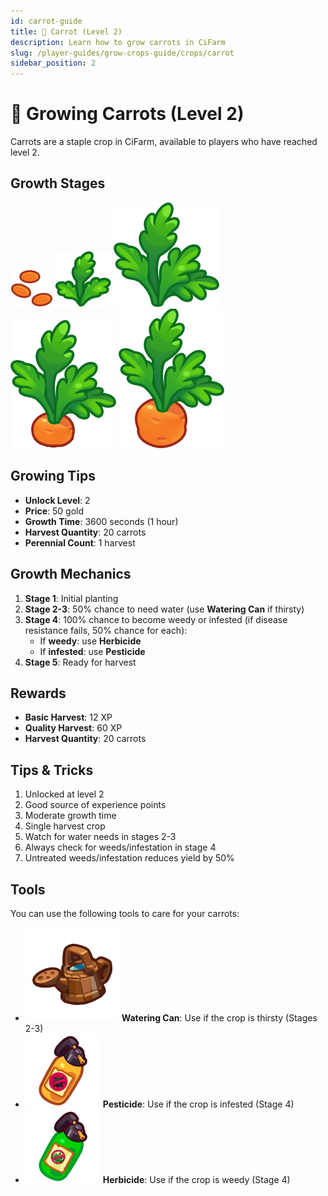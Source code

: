 ```yaml
---
id: carrot-guide
title: 🥕 Carrot (Level 2)
description: Learn how to grow carrots in CiFarm
slug: /player-guides/grow-crops-guide/crops/carrot
sidebar_position: 2
---
```


# 🥕 Growing Carrots (Level 2)

Carrots are a staple crop in CiFarm, available to players who have reached level 2.

## Growth Stages

![Carrot Stage 1](/public/crops/carrot/1.png)
![Carrot Stage 2](/public/crops/carrot/2.png)
![Carrot Stage 3](/public/crops/carrot/3.png)
![Carrot Stage 4](/public/crops/carrot/4.png)
![Carrot Stage 5](/public/crops/carrot/5.png)

## Growing Tips

- **Unlock Level**: 2
- **Price**: 50 gold
- **Growth Time**: 3600 seconds (1 hour)
- **Harvest Quantity**: 20 carrots
- **Perennial Count**: 1 harvest

## Growth Mechanics

1. **Stage 1**: Initial planting
2. **Stage 2-3**: 50% chance to need water (use **Watering Can** if thirsty)
3. **Stage 4**: 100% chance to become weedy or infested (if disease resistance fails, 50% chance for each):
   - If **weedy**: use **Herbicide**
   - If **infested**: use **Pesticide**
4. **Stage 5**: Ready for harvest

## Rewards

- **Basic Harvest**: 12 XP
- **Quality Harvest**: 60 XP
- **Harvest Quantity**: 20 carrots

## Tips & Tricks

1. Unlocked at level 2
2. Good source of experience points
3. Moderate growth time
4. Single harvest crop
5. Watch for water needs in stages 2-3
6. Always check for weeds/infestation in stage 4
7. Untreated weeds/infestation reduces yield by 50%

## Tools

You can use the following tools to care for your carrots:

- ![Watering Can](/public/tools/watering-can.png) **Watering Can**: Use if the crop is thirsty (Stages 2-3)
- ![Pesticide](/public/tools/pesticide.png) **Pesticide**: Use if the crop is infested (Stage 4)
- ![Herbicide](/public/tools/herbicide.png) **Herbicide**: Use if the crop is weedy (Stage 4) 